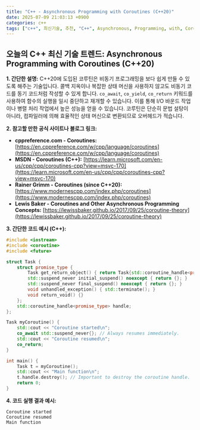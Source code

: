 ```yaml
---
title: "C++ - Asynchronous Programming with Coroutines (C++20)"
date: 2025-07-09 21:03:13 +0900
categories: c++
tags: ["c++", 최신기술, 추천, "C++", Asynchronous, Programming, with, Coroutines, "C++20"]
---
```


## 오늘의 C++ 최신 기술 트렌드: **Asynchronous Programming with Coroutines (C++20)**

**1. 간단한 설명:**
C++20에 도입된 코루틴은 비동기 프로그래밍을 보다 쉽게 만들 수 있도록 해주는 기술입니다. 콜백 지옥이나 복잡한 상태 머신을 사용하지 않고도 비동기 코드를 동기 코드처럼 작성할 수 있게 합니다. `co_await`, `co_yield`, `co_return` 키워드를 사용하여 함수의 실행을 일시 중단하고 재개할 수 있습니다. 이를 통해 I/O 바운드 작업이나 병렬 처리 작업에서 높은 성능을 얻을 수 있습니다. 코루틴은 단순히 문법 설탕이 아니라, 컴파일러에 의해 효율적인 상태 머신으로 변환되므로 오버헤드가 적습니다.

**2. 참고할 만한 공식 사이트나 블로그 링크:**

*   **cppreference.com - Coroutines:** [https://en.cppreference.com/w/cpp/language/coroutines](https://en.cppreference.com/w/cpp/language/coroutines)
*   **MSDN - Coroutines (C++):** [https://learn.microsoft.com/en-us/cpp/cpp/coroutines-cpp?view=msvc-170](https://learn.microsoft.com/en-us/cpp/cpp/coroutines-cpp?view=msvc-170)
*   **Rainer Grimm - Coroutines (since C++20):** [https://www.modernescpp.com/index.php/coroutines](https://www.modernescpp.com/index.php/coroutines)
*   **Lewis Baker - Coroutines and Other Asynchronous Programming Concepts:** [https://lewissbaker.github.io/2017/09/25/coroutine-theory](https://lewissbaker.github.io/2017/09/25/coroutine-theory)

**3. 간단한 코드 예시 (C++):**

```cpp
#include <iostream>
#include <coroutine>
#include <future>

struct Task {
    struct promise_type {
        Task get_return_object() { return Task{std::coroutine_handle<promise_type>::from_promise(*this)}; }
        std::suspend_never initial_suspend() noexcept { return {}; }
        std::suspend_never final_suspend() noexcept { return {}; }
        void unhandled_exception() { std::terminate(); }
        void return_void() {}
    };
    std::coroutine_handle<promise_type> handle;
};

Task myCoroutine() {
    std::cout << "Coroutine started\n";
    co_await std::suspend_never{}; // Always resumes immediately.
    std::cout << "Coroutine resumed\n";
    co_return;
}

int main() {
    Task t = myCoroutine();
    std::cout << "Main function\n";
    t.handle.destroy(); // Important to destroy the coroutine handle.
    return 0;
}
```

**4. 코드 실행 결과 예시:**

```
Coroutine started
Coroutine resumed
Main function
```

